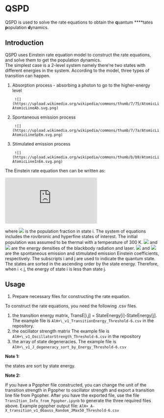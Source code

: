 # QSPD
QSPD is used to solve the rate equations to obtain the **q**uantum ****tates **p**opulation **d**ynamics. 


## Introduction
QSPD uses Einstein rate equation model to construct the rate equations, and solve them to get the population dynamics. <br>
The simplest case is a 2-level system namely there're two states with different energies in the system. According to the model, three types of transition can happen. <br>
  1. Absorption process - absorbing a photon to go to the higher-energy level
  
          ![](https://upload.wikimedia.org/wikipedia/commons/thumb/7/75/AtomicLineAb.svg/340px-AtomicLineAb.svg.png)
      
  2. Spontaneous emission process 
  
          ![](https://upload.wikimedia.org/wikipedia/commons/thumb/7/7a/AtomicLineSpEm.svg/339px-AtomicLineSpEm.svg.png)
      
  3. Stimulated emission process
  
          ![](https://upload.wikimedia.org/wikipedia/commons/thumb/b/b9/AtomicLineInEm.svg/340px-AtomicLineInEm.svg.png)

The Einstein rate equation then can be written as:

![](http://latex.codecogs.com/png.latex?%5Cdpi%7B110%7D%20%5Cbegin%7Balign%7D%5Cbegin%7Baligned%7D%5Cfrac%7B%5Cpartial%5Crho_i%7D%7B%5Cpartial%20t%7D=-%5Csum_%7Bj%5Cneq%20i%7DB_%7Bij%7D(I_%7B%5Cmathrm%7BBBR%7D%7D&plus;I_%7B%5Cmathrm%7Blaser%7D%7D)%5Crho_i%20-%20%5Csum_%7Bj%3Ci%7DA_%7Bij%7D%5Crho_i%20%5C%5C&plus;%5Csum_%7Bj%5Cneq%20i%7DB_%7Bji%7D(I_%7B%5Cmathrm%7BBBR%7D%7D&plus;I_%7B%5Cmathrm%7Blaser%7D%7D)%5Crho_i%20&plus;%20%5Csum_%7Bj%3Ei%7DA_%7Bji%7D%5Crho_i%20%5Cend%7Baligned%7D%5Cend%7Balign%7D)

where ![](http://latex.codecogs.com/png.latex?\dpi{110}&space;\rho_i) is the population fraction in state i. The system of equations includes the rovibronic and hyperfine states of interest. The initial population was assumed to be thermal with a temperature of 300 K. ![](http://latex.codecogs.com/png.latex?\dpi{110}&space;I_{BBR}) and ![](http://latex.codecogs.com/png.latex?\dpi{110}&space;I_{laser}) are the energy densities of the blackbody radiation and laser. ![](http://latex.codecogs.com/png.latex?\dpi{110}&space;A) and ![](http://latex.codecogs.com/png.latex?\dpi{110}&space;B) are the spontaneous emission and stimulated emission Einstein coefficients, respectively. The subscripts i and j are used to indicate the quantum state. The states are sorted in the ascending order by the state energy. Therefore, when i < j, the energy of state i is less than state j.


## Usage
1.  Prepare necessary files for constructing the rate equation.

To construct the rate equations, you need the following .csv files.

  1. the transition energy matrix, TransE[i,j] = StateEnergy[i]-StateEnergy[j]. 
    The example file is `AlH+\_v1_TransitionEnergy_Threshold-6.csv` in the repository.
  2. the oscillator strength matrix
    The example file is `AlH+\_v1_OscillatorStrength_Threshold-6.csv` in the repository
  3. the array of state degeneracies.
    The example file is `AlH+\_v1_J_degeneracy_sort_by_Energy_Threshold-6.csv`
    
**Note 1:** 

the states are sort by state energy.

**Note 2:**

If you have a Pgopher file constructed, you can change the unit of the transition strength in Pgopher to oscillator strength and export a transition line file from Pgopher. After you have the exported file, use the file `TransItion_Info_from_Pgopher.ipynb` to generate the three required files above.
Example pgopher output file: `AlH+_A-X_transition_v1_0Gauss_Random_JMax50_Threshold-6.csv`
